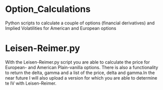 # Option_Calculations
Python scripts to calculate a couple of options (financial derivatives) and Implied Volatilities for American and European options

# Leisen-Reimer.py
With the Leisen-Reimer.py script you are able to calculate the price for European- and American Plain-vanilla options. There is also a functionality to return the delta, gamma and a list of the price, delta and gamma.In the near future I will also upload a version for which you are able to determine te IV with Leisen-Reimer.
